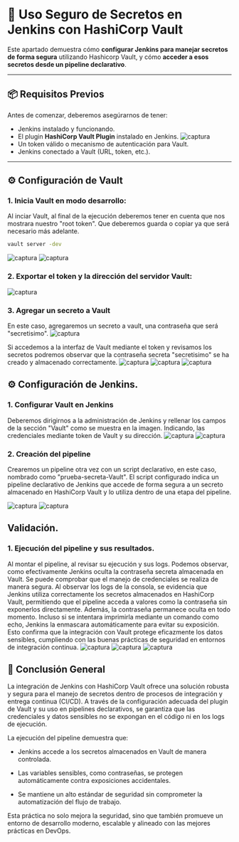 # 🔐 Uso Seguro de Secretos en Jenkins con HashiCorp Vault

Este apartado demuestra cómo **configurar Jenkins para manejar secretos de forma segura** utilizando Hashicorp Vault, y cómo **acceder a esos secretos desde un pipeline declarativo**.

---

## 📦 Requisitos Previos

Antes de comenzar, deberemos asegúrarnos de tener:

- Jenkins instalado y funcionando.
- El plugin **HashiCorp Vault Plugin** instalado en Jenkins.
![captura](images/Captura15.PNG)
- Un token válido o mecanismo de autenticación para Vault.
- Jenkins conectado a Vault (URL, token, etc.).

---

## ⚙️ Configuración de Vault

### 1. **Inicia Vault en modo desarrollo:**

Al inciar Vault, al final de la ejecución deberemos tener en cuenta que nos mostrara nuestro "root token". Que deberemos guarda o copiar ya que será necesario más adelante.

   ```bash
   vault server -dev
   ```
![captura](images/Captura17.PNG)
![captura](images/Captura18.PNG)

### 2. **Exportar el token y la dirección del servidor Vault:**

![captura](images/Captura19.PNG)

### 3. **Agregar un secreto a Vault**
En este caso, agregaremos un secreto a vault, una contraseña que será "secretisimo".
![captura](images/Captura20.PNG)

Si accedemos a la interfaz de Vault mediante el token y revisamos los secretos podremos observar que la contraseña secreta "secretisimo" se ha creado y almacenado correctamente.
![captura](images/Captura29.PNG)
![captura](images/Captura30.PNG)
![captura](images/Captura31.PNG)

## ⚙️ Configuración de Jenkins.

### 1. **Configurar Vault en Jenkins**
Deberemos dirigirnos a la administración de Jenkins y rellenar los campos de la sección "Vault" como se muestra en la imagen. Indicando, las credenciales mediante token de Vault y su dirección.
![captura](images/Captura21.PNG)
![captura](images/Captura22.PNG)

### 2. **Creación del pipeline**
Crearemos un pipeline otra vez con un script declarativo, en este caso, nombrado como "prueba-secreta-Vault". El script configurado indica un pipeline declarativo de Jenkins que accede de forma segura a un secreto almacenado en HashiCorp Vault y lo utiliza dentro de una etapa del pipeline.

![captura](images/Captura23.PNG)
![captura](images/Captura25.PNG)

## Validación.

### 1. **Ejecución del pipeline y sus resultados.**

Al montar el pipeline, al revisar su ejecución y sus logs. Podemos observar, como efectivamente Jenkins oculta la contraseña secreta almacenada en Vault. Se puede comprobar que el manejo de credenciales se realiza de manera segura. Al observar los logs de la consola, se evidencia que Jenkins utiliza correctamente los secretos almacenados en HashiCorp Vault, permitiendo que el pipeline acceda a valores como la contraseña sin exponerlos directamente. Además, la contraseña permanece oculta en todo momento. Incluso si se intentara imprimirla mediante un comando como echo, Jenkins la enmascara automáticamente para evitar su exposición. Esto confirma que la integración con Vault protege eficazmente los datos sensibles, cumpliendo con las buenas prácticas de seguridad en entornos de integración continua.
![captura](images/Captura26.PNG)
![captura](images/Captura27.PNG)
![captura](images/Captura28.PNG)

## 🧩 Conclusión General
La integración de Jenkins con HashiCorp Vault ofrece una solución robusta y segura para el manejo de secretos dentro de procesos de integración y entrega continua (CI/CD). A través de la configuración adecuada del plugin de Vault y su uso en pipelines declarativos, se garantiza que las credenciales y datos sensibles no se expongan en el código ni en los logs de ejecución.

La ejecución del pipeline demuestra que:

- Jenkins accede a los secretos almacenados en Vault de manera controlada.

- Las variables sensibles, como contraseñas, se protegen automáticamente contra exposiciones accidentales.

- Se mantiene un alto estándar de seguridad sin comprometer la automatización del flujo de trabajo.

Esta práctica no solo mejora la seguridad, sino que también promueve un entorno de desarrollo moderno, escalable y alineado con las mejores prácticas en DevOps.


